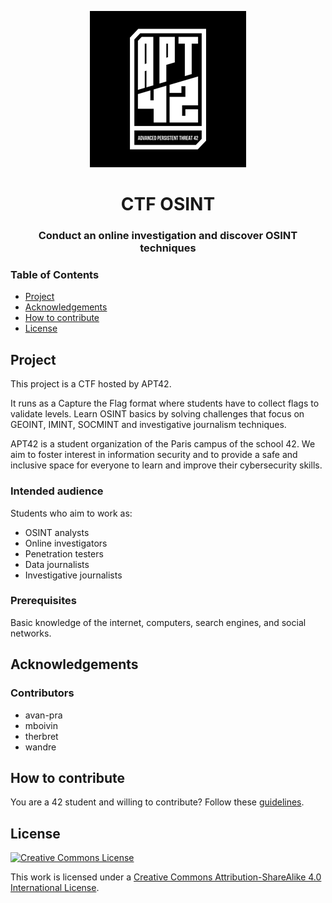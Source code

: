 <p align="center">
  <img src="assets/apt42_logo.png" alt="APT42 logo" width="250" />
</p>

<h1 align="center">
  CTF OSINT
</h1>
<h3 align="center">
  Conduct an online investigation and discover OSINT techniques
</h3>

### Table of Contents

- [Project](#project)
- [Acknowledgements](#acknowledgements)
- [How to contribute](#how-to-contribute)
- [License](#license)

## Project

This project is a CTF hosted by APT42.

It runs as a Capture the Flag format where students have to collect flags to validate levels. Learn OSINT basics by solving challenges that focus on GEOINT, IMINT, SOCMINT and investigative journalism techniques.

APT42 is a student organization of the Paris campus of the school 42. We aim to foster interest in information security and to provide a safe and inclusive space for everyone to learn and improve their cybersecurity skills.

### Intended audience

Students who aim to work as:

- OSINT analysts
- Online investigators
- Penetration testers
- Data journalists
- Investigative journalists

### Prerequisites

Basic knowledge of the internet, computers, search engines, and social networks.

## Acknowledgements

### Contributors

* avan-pra
* mboivin
* therbret
* wandre

## How to contribute

You are a 42 student and willing to contribute? Follow these [guidelines](CONTRIBUTING.md).

## License

<a rel="license" href="http://creativecommons.org/licenses/by-nc/4.0/"><img alt="Creative Commons License" style="border-width:0" src="https://i.creativecommons.org/l/by-nc/4.0/88x31.png" /></a>

This work is licensed under a
[Creative Commons Attribution-ShareAlike 4.0 International License](http://creativecommons.org/licenses/by-nc/4.0/).
